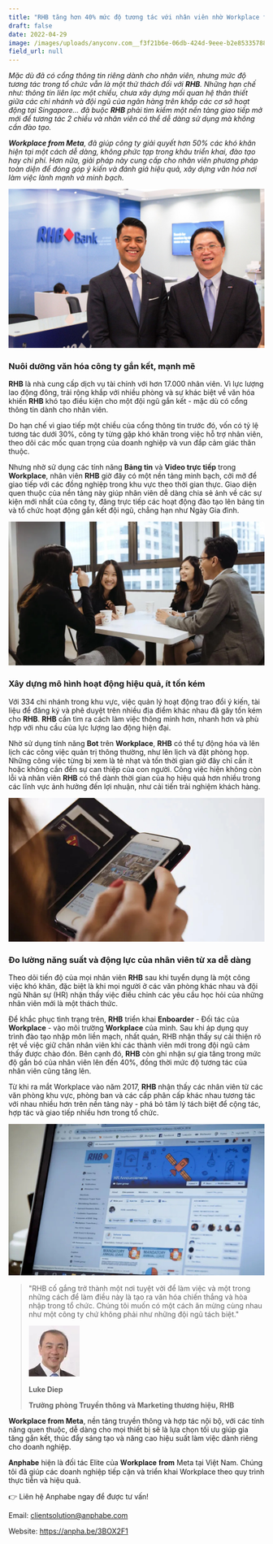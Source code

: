 ```yaml
---
title: "RHB tăng hơn 40% mức độ tương tác với nhân viên nhờ Workplace from Meta "
draft: false
date: 2022-04-29
image: /images/uploads/anyconv.com__f3f21b6e-06db-424d-9eee-b2e853357889.jpeg
field_url: null
---
```

*Mặc dù đã có cổng thông tin riêng dành cho nhân viên, nhưng mức độ tương tác trong tổ chức vẫn là một thử thách đối với **RHB**. Những hạn chế như: thông tin liên lạc một chiều, chưa xây dựng mối quan hệ thân thiết giữa các chi nhánh và đội ngũ của ngân hàng trên khắp các cơ sở hoạt động tại Singapore… đã buộc **RHB** phải tìm kiếm một nền tảng giao tiếp mở mới để tương tác 2 chiều và nhân viên có thể dễ dàng sử dụng mà không cần đào tạo.* 

***Workplace from Meta**, đã giúp công ty giải quyết hơn 50% các khó khăn hiện tại một cách dễ dàng, không phức tạp trong khâu triển khai, đào tạo hay chi phí. Hơn nữa, giải pháp này cung cấp cho nhân viên phương pháp toàn diện để đóng góp ý kiến và đánh giá hiệu quả, xây dựng văn hóa nơi làm việc lành mạnh và minh bạch.* 

![Workplace from Meta, đã giúp RHB giải quyết hơn 50% các khó khăn hiện tại.](/images/uploads/anyconv.com__f3f21b6e-06db-424d-9eee-b2e853357889.jpeg "Workplace from Meta, đã giúp RHB giải quyết hơn 50% các khó khăn hiện tại.")

### **Nuôi dưỡng văn hóa công ty gắn kết, mạnh mẽ** 

**RHB** là nhà cung cấp dịch vụ tài chính với hơn 17.000 nhân viên. Vì lực lượng lao động đông, trải rộng khắp với nhiều phòng và sự khác biệt về văn hóa khiến **RHB** khó tạo điều kiện cho một đội ngũ gắn kết - mặc dù có cổng thông tin dành cho nhân viên.  

Do hạn chế vì giao tiếp một chiều của cổng thông tin trước đó, vốn có tỷ lệ tương tác dưới 30%, công ty từng gặp khó khăn trong việc hỗ trợ nhân viên, theo dõi các mốc quan trọng của doanh nghiệp và vun đắp cảm giác thân thuộc. 

Nhưng nhờ sử dụng các tính năng **Bảng tin** và **Video trực tiếp** trong **Workplace**, nhân viên **RHB** giờ đây có một nền tảng minh bạch, cởi mở để giao tiếp với các đồng nghiệp trong khu vực theo thời gian thực. Giao diện quen thuộc của nền tảng này giúp nhân viên dễ dàng chia sẻ ảnh về các sự kiện mới nhất của công ty, đăng trực tiếp các hoạt động đào tạo lên bảng tin và tổ chức hoạt động gắn kết đội ngũ, chẳng hạn như Ngày Gia đình.  

![Nhờ các tính năng Bảng tin và Video trực tiếp trong Workplace, nhân viên RHB giờ đây có một nền tảng minh bạch, cởi mở để giao tiếp.](/images/uploads/anyconv.com__243938056_266658212032281_3457098426736399832_n.jpeg "Nhờ các tính năng Bảng tin và Video trực tiếp trong Workplace, nhân viên RHB giờ đây có một nền tảng minh bạch, cởi mở để giao tiếp.")

### **Xây dựng mô hình hoạt động hiệu quả, ít tốn kém** 

Với 334 chi nhánh trong khu vực, việc quản lý hoạt động trao đổi ý kiến, tài liệu để đăng ký và phê duyệt trên nhiều địa điểm khác nhau đã gây tốn kém cho **RHB**. **RHB** cần tìm ra cách làm việc thông minh hơn, nhanh hơn và phù hợp với nhu cầu của lực lượng lao động hiện đại. 

Nhờ sử dụng tính năng **Bot** trên **Workplace**, **RHB** có thể tự động hóa và lên lịch các công việc quản trị thông thường, như lên lịch và đặt phòng họp. Những công việc từng bị xem là tẻ nhạt và tốn thời gian giờ đây chỉ cần ít hoặc không cần đến sự can thiệp của con người. Công việc hiện không còn lỗi và nhân viên **RHB** có thể dành thời gian của họ hiệu quả hơn nhiều trong các lĩnh vực ảnh hưởng đến lợi nhuận, như cải tiến trải nghiệm khách hàng. 

![Tính năng Bot trên Workplace giúp RHB tự động hóa và lên lịch các công việc quản trị thông thường.](/images/uploads/anyconv.com__244008696_145592264453861_3026101493768776420_n.jpeg "Tính năng Bot trên Workplace giúp RHB tự động hóa và lên lịch các công việc quản trị thông thường.")

### **Đo lường năng suất và động lực của nhân viên từ xa dễ dàng** 

Theo dõi tiến độ của mọi nhân viên **RHB** sau khi tuyển dụng là một công việc khó khăn, đặc biệt là khi mọi người ở các văn phòng khác nhau và đội ngũ Nhân sự (HR) nhận thấy việc điều chỉnh các yêu cầu học hỏi của những nhân viên mới là một thách thức. 

Để khắc phục tình trạng trên, **RHB** triển khai **Enboarder** - Đối tác của **Workplace** - vào môi trường **Workplace** của mình. Sau khi áp dụng quy trình đào tạo nhập môn liền mạch, nhất quán, RHB nhận thấy ​​sự cải thiện rõ rệt về việc giữ chân nhân viên khi các thành viên mới trong đội ngũ cảm thấy được chào đón. Bên cạnh đó, **RHB** còn ghi nhận sự gia tăng trong mức độ gắn bó của nhân viên lên đến 40%, đồng thời mức độ tương tác của nhân viên cũng tăng lên. 

Từ khi ra mắt Workplace vào năm 2017, **RHB** nhận thấy các nhân viên từ các văn phòng khu vực, phòng ban và các cấp phân cấp khác nhau tương tác với nhau nhiều hơn trên nền tảng này - phá bỏ tâm lý tách biệt để cộng tác, hợp tác và giao tiếp nhiều hơn trong tổ chức. 

![RHB nhận thấy ​​sự cải thiện rõ rệt về việc giữ chân nhân viên với Enboarder - Đối tác của Workplace.](/images/uploads/anyconv.com__244035614_655114468790415_4178058366403984284_n.jpeg "RHB nhận thấy ​​sự cải thiện rõ rệt về việc giữ chân nhân viên với Enboarder - Đối tác của Workplace.")

> "RHB cố gắng trở thành một nơi tuyệt vời để làm việc và một trong những cách để làm điều này là tạo ra văn hóa chiến thắng và hòa nhập trong tổ chức. Chúng tôi muốn có một cách ăn mừng cùng nhau như một công ty chứ không phải như những đội ngũ tách biệt." 
>
> ![RHB muốn có một cách ăn mừng cùng nhau như một công ty chứ không phải như những đội ngũ tách biệt.](/images/uploads/anyconv.com__243997910_1503893246644154_3178254418929829759_n.jpeg "RHB muốn có một cách ăn mừng cùng nhau như một công ty chứ không phải như những đội ngũ tách biệt.")
>
> **Luke Diep** 
>
> **Trưởng phòng Truyền thông và Marketing thương hiệu, RHB** 

**Workplace from Meta**, nền tảng truyền thông và hợp tác nội bộ, với các tính năng quen thuộc, dễ dàng cho mọi thiết bị sẽ là lựa chọn tối ưu giúp gia tăng gắn kết, thúc đẩy sáng tạo và nâng cao hiệu suất làm việc dành riêng cho doanh nghiệp. 

𝐀𝐧𝐩𝐡𝐚𝐛𝐞 hiện là đối tác Elite của 𝐖𝐨𝐫𝐤𝐩𝐥𝐚𝐜𝐞 𝐟𝐫𝐨𝐦 Meta tại Việt Nam. Chúng tôi đã giúp các doanh nghiệp tiếp cận và triển khai Workplace theo quy trình thực tiễn và hiệu quả. 

👉 Liên hệ Anphabe ngay để được tư vấn! 

Email: clientsolution@anphabe.com 

Website: https://anpha.be/3BOX2F1
